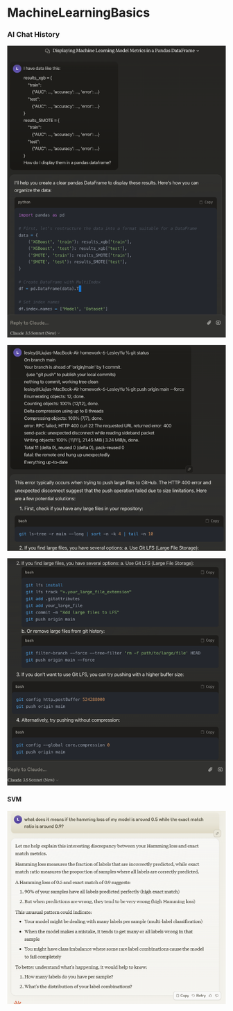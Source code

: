 # MachineLearningBasics


### AI Chat History

![Claude](./pics/Claude_History.png)

![Claude](./pics/Claude_History1.png)

![Claude](./pics/Claude_History2.png)

#### SVM 
![Claude AI](./notebook/SVM/pics/AIchat.png)